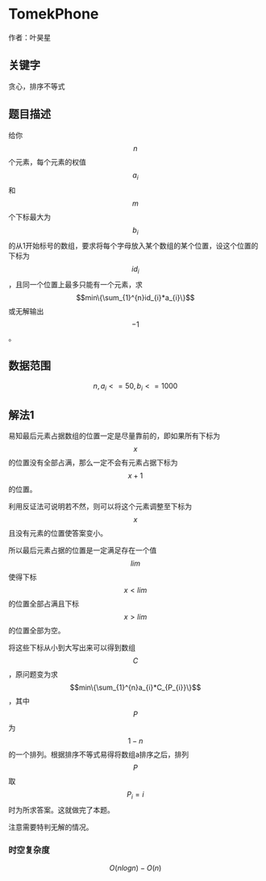 # TomekPhone

作者：叶昊星

## 关键字

贪心，排序不等式

## 题目描述

给你$$n$$个元素，每个元素的权值$$a_{i}$$和$$m$$个下标最大为$$b_{i}$$的从$1$开始标号的数组，要求将每个字母放入某个数组的某个位置，设这个位置的下标为$$id_{i}$$，且同一个位置上最多只能有一个元素，求$$min\{\sum_{1}^{n}id_{i}*a_{i}\}$$或无解输出$$-1$$。

## 数据范围

$$n,a_{i}<=50,b_{i}<=1000$$

## 解法1

易知最后元素占据数组的位置一定是尽量靠前的，即如果所有下标为$$x$$的位置没有全部占满，那么一定不会有元素占据下标为$$x+1$$的位置。

利用反证法可说明若不然，则可以将这个元素调整至下标为$$x$$且没有元素的位置使答案变小。

所以最后元素占据的位置是一定满足存在一个值$$lim$$使得下标$$x<lim$$的位置全部占满且下标$$x>lim$$的位置全部为空。

将这些下标从小到大写出来可以得到数组$$C$$，原问题变为求$$min\{\sum_{1}^{n}a_{i}*C_{P_{i}}\}$$，其中$$P$$为$$1-n$$的一个排列。根据排序不等式易得将数组a排序之后，排列$$P$$取$$P_{i}=i$$时为所求答案。这就做完了本题。

注意需要特判无解的情况。

### 时空复杂度
$$O(nlogn)-O(n)$$
